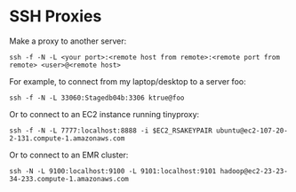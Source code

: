 SSH Proxies
===========

Make a proxy to another server:

    ssh -f -N -L <your port>:<remote host from remote>:<remote port from remote> <user>@<remote host> 

For example, to connect from my laptop/desktop to a server foo:

    ssh -f -N -L 33060:Stagedb04b:3306 ktrue@foo 

Or to connect to an EC2 instance running tinyproxy:

    ssh -f -N -L 7777:localhost:8888 -i $EC2_RSAKEYPAIR ubuntu@ec2-107-20-2-131.compute-1.amazonaws.com 

Or to connect to an EMR cluster:

    ssh -N -L 9100:localhost:9100 -L 9101:localhost:9101 hadoop@ec2-23-23-34-233.compute-1.amazonaws.com
